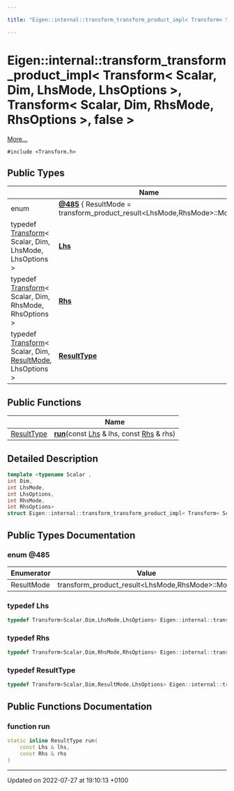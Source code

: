 ```yaml
---

title: "Eigen::internal::transform_transform_product_impl< Transform< Scalar, Dim, LhsMode, LhsOptions >, Transform< Scalar, Dim, RhsMode, RhsOptions >, false >"

---
```


# Eigen::internal::transform_transform_product_impl< Transform< Scalar, Dim, LhsMode, LhsOptions >, Transform< Scalar, Dim, RhsMode, RhsOptions >, false >



 [More...](#detailed-description)


`#include <Transform.h>`

## Public Types

|                | Name           |
| -------------- | -------------- |
| enum| **[@485](http://example.org/classes/structeigen_1_1internal_1_1transform__transform__product__impl_3_01transform_3_01scalar_00_01dim4de007efee6381d8874a7a6fa03974a7/#enum-@485)** { ResultMode = transform_product_result<LhsMode,RhsMode>::Mode} |
| typedef <a href="http://example.org/classes/classeigen_1_1transform/">Transform</a>< Scalar, Dim, LhsMode, LhsOptions > | **[Lhs](http://example.org/classes/structeigen_1_1internal_1_1transform__transform__product__impl_3_01transform_3_01scalar_00_01dim4de007efee6381d8874a7a6fa03974a7/#typedef-lhs)**  |
| typedef <a href="http://example.org/classes/classeigen_1_1transform/">Transform</a>< Scalar, Dim, RhsMode, RhsOptions > | **[Rhs](http://example.org/classes/structeigen_1_1internal_1_1transform__transform__product__impl_3_01transform_3_01scalar_00_01dim4de007efee6381d8874a7a6fa03974a7/#typedef-rhs)**  |
| typedef <a href="http://example.org/classes/classeigen_1_1transform/">Transform</a>< Scalar, Dim, <a href="http://example.org/classes/structeigen_1_1internal_1_1transform__transform__product__impl_3_01transform_3_01scalar_00_01dim4de007efee6381d8874a7a6fa03974a7/#enumvalue-resultmode">ResultMode</a>, LhsOptions > | **[ResultType](http://example.org/classes/structeigen_1_1internal_1_1transform__transform__product__impl_3_01transform_3_01scalar_00_01dim4de007efee6381d8874a7a6fa03974a7/#typedef-resulttype)**  |

## Public Functions

|                | Name           |
| -------------- | -------------- |
| <a href="http://example.org/classes/structeigen_1_1internal_1_1transform__transform__product__impl_3_01transform_3_01scalar_00_01dim4de007efee6381d8874a7a6fa03974a7/#typedef-resulttype">ResultType</a> | **[run](http://example.org/classes/structeigen_1_1internal_1_1transform__transform__product__impl_3_01transform_3_01scalar_00_01dim4de007efee6381d8874a7a6fa03974a7/#function-run)**(const <a href="http://example.org/classes/structeigen_1_1internal_1_1transform__transform__product__impl_3_01transform_3_01scalar_00_01dim4de007efee6381d8874a7a6fa03974a7/#typedef-lhs">Lhs</a> & lhs, const <a href="http://example.org/classes/structeigen_1_1internal_1_1transform__transform__product__impl_3_01transform_3_01scalar_00_01dim4de007efee6381d8874a7a6fa03974a7/#typedef-rhs">Rhs</a> & rhs) |

## Detailed Description

```cpp
template <typename Scalar ,
int Dim,
int LhsMode,
int LhsOptions,
int RhsMode,
int RhsOptions>
struct Eigen::internal::transform_transform_product_impl< Transform< Scalar, Dim, LhsMode, LhsOptions >, Transform< Scalar, Dim, RhsMode, RhsOptions >, false >;
```

## Public Types Documentation

### enum @485

| Enumerator | Value | Description |
| ---------- | ----- | ----------- |
| ResultMode | transform_product_result<LhsMode,RhsMode>::Mode|   |




### typedef Lhs

```cpp
typedef Transform<Scalar,Dim,LhsMode,LhsOptions> Eigen::internal::transform_transform_product_impl< Transform< Scalar, Dim, LhsMode, LhsOptions >, Transform< Scalar, Dim, RhsMode, RhsOptions >, false >::Lhs;
```


### typedef Rhs

```cpp
typedef Transform<Scalar,Dim,RhsMode,RhsOptions> Eigen::internal::transform_transform_product_impl< Transform< Scalar, Dim, LhsMode, LhsOptions >, Transform< Scalar, Dim, RhsMode, RhsOptions >, false >::Rhs;
```


### typedef ResultType

```cpp
typedef Transform<Scalar,Dim,ResultMode,LhsOptions> Eigen::internal::transform_transform_product_impl< Transform< Scalar, Dim, LhsMode, LhsOptions >, Transform< Scalar, Dim, RhsMode, RhsOptions >, false >::ResultType;
```


## Public Functions Documentation

### function run

```cpp
static inline ResultType run(
    const Lhs & lhs,
    const Rhs & rhs
)
```


-------------------------------

Updated on 2022-07-27 at 19:10:13 +0100